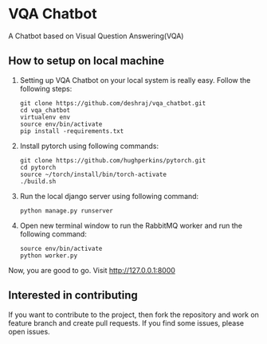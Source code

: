 # VQA Chatbot

A Chatbot based on Visual Question Answering(VQA)


## How to setup on local machine

1. Setting up VQA Chatbot on your local system is really easy. Follow the following steps:

    ```shell
    git clone https://github.com/deshraj/vqa_chatbot.git
    cd vqa_chatbot
    virtualenv env
    source env/bin/activate
    pip install -requirements.txt
    ```

2. Install pytorch using following commands:

    ```shell
    git clone https://github.com/hughperkins/pytorch.git
    cd pytorch
    source ~/torch/install/bin/torch-activate
    ./build.sh
    ```

3. Run the local django server using following command:

    ```shell
    python manage.py runserver
    ```

4. Open new terminal window to run the RabbitMQ worker and run the following command:

    ```shell
    source env/bin/activate
    python worker.py
    ```

Now, you are good to go. Visit http://127.0.0.1:8000

## Interested in contributing

If you want to contribute to the project, then fork the repository and work on feature branch and create pull requests. If you find some issues, please open issues. 
